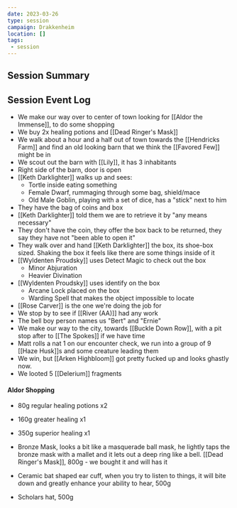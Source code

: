 ```yaml
---
date: 2023-03-26
type: session
campaign: Drakkenheim
location: []
tags:
 - session
---
```


## Session Summary

## Session Event Log

- We make our way over to center of town looking for [[Aldor the Immense]], to do some shopping
- We buy 2x healing potions and [[Dead Ringer's Mask]]
- We walk about a hour and a half out of town towards the [[Hendricks Farm]] and find an old looking barn that we think the [[Favored Few]] might be in
- We scout out the barn with [[Lily]], it has 3 inhabitants
- Right side of the barn, door is open
- [[Keth Darklighter]] walks up and sees:
	- Tortle inside eating something
	- Female Dwarf, rummaging through some bag, shield/mace
	- Old Male Goblin, playing with a set of dice, has a "stick" next to him
- They have the bag of coins and box
- [[Keth Darklighter]] told them we are to retrieve it by "any means necessary"
- They don't have the coin, they offer the box back to be returned, they say they have not "been able to open it"
- They walk over and hand [[Keth Darklighter]] the box, its shoe-box sized. Shaking the box it feels like there are some things inside of it
- [[Wyldenten Proudsky]] uses Detect Magic to check out the box
	- Minor Abjuration
	- Heavier Divination
- [[Wyldenten Proudsky]] uses identify on the box
	- Arcane Lock placed on the box
	- Warding Spell that makes the object impossible to locate
- [[Rose Carver]] is the one we're doing the job for
- We stop by to see if [[River (AA)]] had any work
- The bell boy person names us "Bert" and "Ernie"
- We make our way to the city, towards [[Buckle Down Row]], with a pit stop after to [[The Spokes]] if we have time
- Matt rolls a nat 1 on our encounter check, we run into a group of 9 [[Haze Husk]]s and some creature leading them
- We win, but [[Arken Highbloom]] got pretty fucked up and looks ghastly now.
- We looted 5 [[Delerium]] fragments

#### Aldor Shopping
- 80g regular healing potions x2
- 160g greater healing x1
- 350g superior healing x1

- Bronze Mask, looks a bit like a masquerade ball mask, he lightly taps the bronze mask with a mallet and it lets out a deep ring like a bell. [[Dead Ringer's Mask]], 800g - we bought it and will has it
- Ceramic bat shaped ear cuff, when you try to listen to things, it will bite down and greatly enhance your ability to hear, 500g
- Scholars hat, 500g



